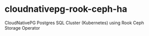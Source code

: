# cloudnativepg-rook-ceph-ha
CloudNativePG Postgres SQL Cluster (Kubernetes) using Rook Ceph Storage Operator
